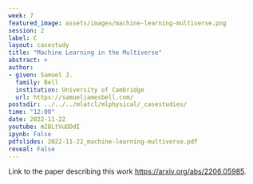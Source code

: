 ```yaml
---
week: 7
featured_image: assets/images/machine-learning-multiverse.png
session: 2
label: C
layout: casestudy
title: "Machine Learning in the Multiverse"
abstract: >
author:
- given: Samuel J. 
  family: Bell
  institution: University of Cambridge
  url: https://samueljamesbell.com/
postsdir: ../../../mlatcl/mlphysical/_casestudies/
time: "12:00"
date: 2022-11-22
youtube: m2BLtVuDDdI
ipynb: False
pdfslides: 2022-11-22_machine-learning-multiverse.pdf
reveal: False
---
```



Link to the paper describing this work <https://arxiv.org/abs/2206.05985>.
